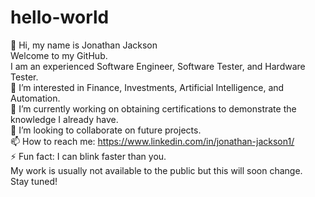 # hello-world
👋 Hi, my name is Jonathan Jackson <br />
Welcome to my GitHub. <br />
I am an experienced Software Engineer, Software Tester, and Hardware Tester. <br />
👀 I’m interested in Finance, Investments, Artificial Intelligence, and Automation. <br />
🌱 I’m currently working on obtaining certifications to demonstrate the knowledge I already have. <br />
💞️ I’m looking to collaborate on future projects.<br />
📫 How to reach me: https://www.linkedin.com/in/jonathan-jackson1/<br />
⚡ Fun fact: I can blink faster than you. <br />
My work is usually not available to the public but this will soon change. <br />
Stay tuned!
